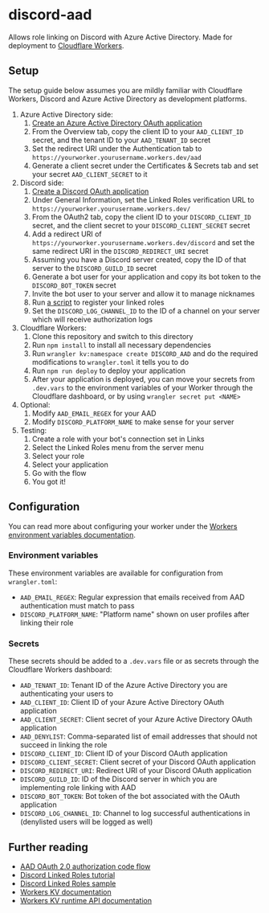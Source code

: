 # discord-aad
Allows role linking on Discord with Azure Active Directory. Made for deployment to [Cloudflare Workers](https://workers.cloudflare.com/).

## Setup
The setup guide below assumes you are mildly familiar with Cloudflare Workers, Discord and Azure Active Directory as development platforms.

1. Azure Active Directory side:
    1. [Create an Azure Active Directory OAuth application](https://learn.microsoft.com/en-us/azure/active-directory/develop/quickstart-register-app)
    2. From the Overview tab, copy the client ID to your `AAD_CLIENT_ID` secret, and the tenant ID to your `AAD_TENANT_ID` secret
    3. Set the redirect URI under the Authentication tab to `https://yourworker.yourusername.workers.dev/aad`
    4. Generate a client secret under the Certificates & Secrets tab and set your secret `AAD_CLIENT_SECRET` to it
2. Discord side:
    1. [Create a Discord OAuth application](https://discord.com/developers/applications)
    2. Under General Information, set the Linked Roles verification URL to `https://yourworker.yourusername.workers.dev/`
    3. From the OAuth2 tab, copy the client ID to your `DISCORD_CLIENT_ID` secret, and the client secret to your `DISCORD_CLIENT_SECRET` secret
    4. Add a redirect URI of `https://yourworker.yourusername.workers.dev/discord` and set the same redirect URI in the `DISCORD_REDIRECT_URI` secret
    5. Assuming you have a Discord server created, copy the ID of that server to the `DISCORD_GUILD_ID` secret
    6. Generate a bot user for your application and copy its bot token to the `DISCORD_BOT_TOKEN` secret
    7. Invite the bot user to your server and allow it to manage nicknames
    8. Run [a script](https://github.com/discord/linked-roles-sample/blob/main/src/register.js) to register your linked roles
    9. Set the `DISCORD_LOG_CHANNEL_ID` to the ID of a channel on your server which will receive authorization logs
3. Cloudflare Workers:
    1. Clone this repository and switch to this directory
    2. Run `npm install` to install all necessary dependencies
    3. Run `wrangler kv:namespace create DISCORD_AAD` and do the required modifications to `wrangler.toml` it tells you to do
    4. Run `npm run deploy` to deploy your application
    5. After your application is deployed, you can move your secrets from `.dev.vars` to the environment variables of your Worker through the Cloudflare dashboard, or by using `wrangler secret put <NAME>`
3. Optional:
    1. Modify `AAD_EMAIL_REGEX` for your AAD
    2. Modify `DISCORD_PLATFORM_NAME` to make sense for your server
4. Testing:
    1. Create a role with your bot's connection set in Links
    2. Select the Linked Roles menu from the server menu
    3. Select your role
    4. Select your application
    5. Go with the flow
    6. You got it!

## Configuration
You can read more about configuring your worker under the [Workers environment variables documentation](https://developers.cloudflare.com/workers/platform/environment-variables/).

### Environment variables
These environment variables are available for configuration from `wrangler.toml`:
- `AAD_EMAIL_REGEX`: Regular expression that emails received from AAD authentication must match to pass
- `DISCORD_PLATFORM_NAME`: "Platform name" shown on user profiles after linking their role

### Secrets
These secrets should be added to a `.dev.vars` file or as secrets through the Cloudflare Workers dashboard:
- `AAD_TENANT_ID`: Tenant ID of the Azure Active Directory you are authenticating your users to
- `AAD_CLIENT_ID`: Client ID of your Azure Active Directory OAuth application
- `AAD_CLIENT_SECRET`: Client secret of your Azure Active Directory OAuth application
- `AAD_DENYLIST`: Comma-separated list of email addresses that should not succeed in linking the role
- `DISCORD_CLIENT_ID`: Client ID of your Discord OAuth application
- `DISCORD_CLIENT_SECRET`: Client secret of your Discord OAuth application
- `DISCORD_REDIRECT_URI`: Redirect URI of your Discord OAuth application
- `DISCORD_GUILD_ID`: ID of the Discord server in which you are implementing role linking with AAD
- `DISCORD_BOT_TOKEN`: Bot token of the bot associated with the OAuth application
- `DISCORD_LOG_CHANNEL_ID`: Channel to log successful authentications in (denylisted users will be logged as well)

## Further reading
- [AAD OAuth 2.0 authorization code flow](https://learn.microsoft.com/en-us/azure/active-directory/develop/v2-oauth2-auth-code-flow)
- [Discord Linked Roles tutorial](https://discord.com/developers/docs/tutorials/configuring-app-metadata-for-linked-roles)
- [Discord Linked Roles sample](https://github.com/discord/linked-roles-sample)
- [Workers KV documentation](https://developers.cloudflare.com/workers/wrangler/workers-kv)
- [Workers KV runtime API documentation](https://developers.cloudflare.com/workers/runtime-apis/kv)
